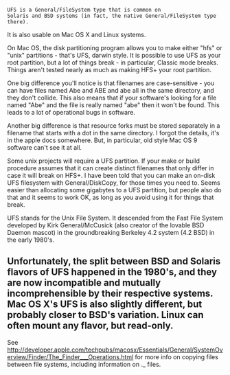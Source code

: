 

	UFS is a General/FileSystem type that is common on
	Solaris and BSD systems (in fact, the native General/FileSystem type there).
It is also usable on Mac OS X and Linux systems.
	

On Mac OS, the disk partitioning program allows you to make either "hfs" or "unix" partitions -
that's UFS, darwin style.
It is possible to use UFS as your root partition, but a lot of things break - in particular,
Classic mode breaks.
Things aren't tested nearly as much as making HFS+ your root partition.

One big difference you'll notice is that filenames are case-sensitive -
you can have files named Abe and ABE and abe all in the same directory,
and they don't collide.
This also means that if your software's looking for a file named "Abe" and the file is really
named "abe" then it won't be found.
This leads to a lot of operational bugs in software.

Another big difference is that resource forks must be stored separately in a filename
that starts with a dot in the same directory.  I forgot the details, it's in the apple docs somewhere.
But, in particular, old style Mac OS 9 software can't see it at all.

Some unix projects will require a UFS partition.  If your make or build procedure
assumes that it can create distinct filenames that only differ in case it will break on HFS+.  I have been told that you can make an on-disk UFS filesystem
with General/DiskCopy, for those times you need to.
Seems easier than allocating some gigabytes to a UFS partition, but people also do
that and it seems to work OK, as long as you avoid using it for things that break.


UFS stands for the Unix File System.  It descended from the Fast File System developed
	by Kirk General/McCusick (also creator of the lovable BSD Daemon mascot) in the groundbreaking Berkeley 4.2 system (4.2 BSD) in the early 1980's.

Unfortunately, the split between BSD and Solaris flavors of UFS happened in the
	1980's, and they are now incompatible and mutually incomprehensible by their respective
	systems.  Mac OS X's UFS is also slightly different, but probably closer to BSD's
	variation.  Linux can often mount any flavor, but read-only.
----

See http://developer.apple.com/techpubs/macosx/Essentials/General/SystemOverview/Finder/The_Finder___Operations.html
for more info on copying files between file systems, including information on ._ files.